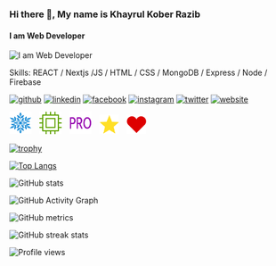 ### Hi there 👋, My name is Khayrul Kober Razib
#### I am Web Developer
![I am Web Developer](https://i.ibb.co/6PXQM0Y/Black-Blue-Clean-Digital-Professional-Digital-Marketing-Linked-In-Article-Cover-Image-1.jpg)

Skills:  REACT / Nextjs /JS / HTML / CSS / MongoDB / Express / Node / Firebase



[<img src='https://cdn.jsdelivr.net/npm/simple-icons@3.0.1/icons/github.svg' alt='github' height='40'>](https://github.com/itsrazib1)  [<img src='https://cdn.jsdelivr.net/npm/simple-icons@3.0.1/icons/linkedin.svg' alt='linkedin' height='40'>](https://www.linkedin.com/in/khayrul-kober-razib-47b5bb291/)  [<img src='https://cdn.jsdelivr.net/npm/simple-icons@3.0.1/icons/facebook.svg' alt='facebook' height='40'>](https://www.facebook.com/khayrul.kober.razib)  [<img src='https://cdn.jsdelivr.net/npm/simple-icons@3.0.1/icons/instagram.svg' alt='instagram' height='40'>](https://www.instagram.com/k.kober.razib/)  [<img src='https://cdn.jsdelivr.net/npm/simple-icons@3.0.1/icons/twitter.svg' alt='twitter' height='40'>](https://twitter.com/k_kober_razib)  [<img src='https://cdn.jsdelivr.net/npm/simple-icons@3.0.1/icons/icloud.svg' alt='website' height='40'>](https://itsrazib.fun/)  

<a href='https://archiveprogram.github.com/'><img src='https://raw.githubusercontent.com/acervenky/animated-github-badges/master/assets/acbadge.gif' width='40' height='40'></a> <a href='https://docs.github.com/en/developers'><img src='https://raw.githubusercontent.com/acervenky/animated-github-badges/master/assets/devbadge.gif' width='40' height='40'></a> <a href='https://github.com/pricing'><img src='https://raw.githubusercontent.com/acervenky/animated-github-badges/master/assets/pro.gif' width='40' height='40'></a> <a href='https://stars.github.com/'><img src='https://raw.githubusercontent.com/acervenky/animated-github-badges/master/assets/starbadge.gif' width='35' height='35'></a> <a href='https://docs.github.com/en/github/supporting-the-open-source-community-with-github-sponsors'><img src='https://raw.githubusercontent.com/acervenky/animated-github-badges/master/assets/sponsorbadge.gif' width='35' height='35'></a> 

[![trophy](https://github-profile-trophy.vercel.app/?username=itsrazib1)](https://github.com/ryo-ma/github-profile-trophy)

[![Top Langs](https://github-readme-stats.vercel.app/api/top-langs/?username=itsrazib1)](https://github.com/anuraghazra/github-readme-stats)

![GitHub stats](https://github-readme-stats.vercel.app/api?username=itsrazib1&show_icons=true)  

![GitHub Activity Graph](https://activity-graph.herokuapp.com/graph?username=itsrazib1)  

![GitHub metrics](https://metrics.lecoq.io/itsrazib1)  

![GitHub streak stats](https://streak-stats.demolab.com/?user=itsrazib1)  

![Profile views](https://gpvc.arturio.dev/itsrazib1)  
